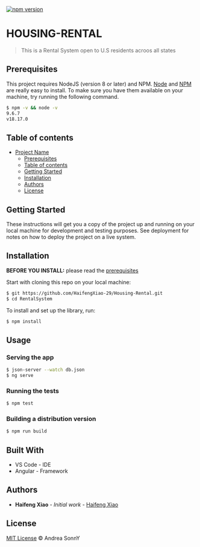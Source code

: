 [![npm version](https://badge.fury.io/js/angular2-expandable-list.svg)](https://badge.fury.io/js/angular2-expandable-list)
# HOUSING-RENTAL

>This is a Rental System open to U.S residents acroos all states

## Prerequisites

This project requires NodeJS (version 8 or later) and NPM.
[Node](http://nodejs.org/) and [NPM](https://npmjs.org/) are really easy to install.
To make sure you have them available on your machine,
try running the following command.

```sh
$ npm -v && node -v
9.6.7
v18.17.0
```

## Table of contents

- [Project Name](#project-name)
  - [Prerequisites](#prerequisites)
  - [Table of contents](#table-of-contents)
  - [Getting Started](#getting-started)
  - [Installation](#installation)
  - [Authors](#authors)
  - [License](#license)

## Getting Started

These instructions will get you a copy of the project up and running on your local machine for development and testing purposes. See deployment for notes on how to deploy the project on a live system.

## Installation

**BEFORE YOU INSTALL:** please read the [prerequisites](#prerequisites)

Start with cloning this repo on your local machine:

```sh
$ git https://github.com/HaifengXiao-29/Housing-Rental.git
$ cd RentalSystem
```

To install and set up the library, run:

```sh
$ npm install
```

## Usage

### Serving the app

```sh
$ json-server --watch db.json
$ ng serve
```

### Running the tests

```sh
$ npm test
```

### Building a distribution version

```sh
$ npm run build
```

## Built With

* VS Code - IDE
* Angular - Framework

## Authors

* **Haifeng Xiao** - *Initial work* - [Haifeng Xiao](https://github.com/HaifengXiao-29)

## License

[MIT License](https://andreasonny.mit-license.org/2019) © Andrea SonnY